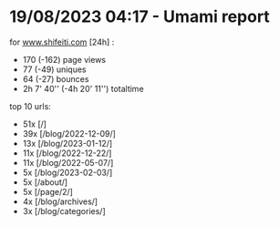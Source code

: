 # 19/08/2023 04:17 - Umami report
for www.shifeiti.com [24h] :

 - 170 (-162) page views
 - 77 (-49) uniques
 - 64 (-27) bounces
 - 2h 7' 40'' (-4h 20' 11'') totaltime


top 10 urls:
 - 51x [/]
 - 39x [/blog/2022-12-09/]
 - 13x [/blog/2023-01-12/]
 - 11x [/blog/2022-12-22/]
 - 11x [/blog/2022-05-07/]
 - 5x [/blog/2023-02-03/]
 - 5x [/about/]
 - 5x [/page/2/]
 - 4x [/blog/archives/]
 - 3x [/blog/categories/]


